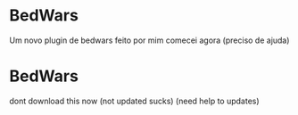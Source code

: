 # BedWars
Um novo plugin de bedwars feito por mim comecei agora (preciso de ajuda)

# BedWars

dont download this now (not updated sucks) (need help to updates)
